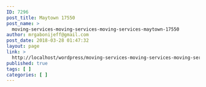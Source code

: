 ```yaml
---
ID: 7296
post_title: Maytown 17550
post_name: >
  moving-services-moving-services-moving-services-maytown-17550
author: mrgabonijeff@gmail.com
post_date: 2018-03-28 01:47:32
layout: page
link: >
  http://localhost/wordpress/moving-services-moving-services-moving-services-maytown-17550/
published: true
tags: [ ]
categories: [ ]
---
```

